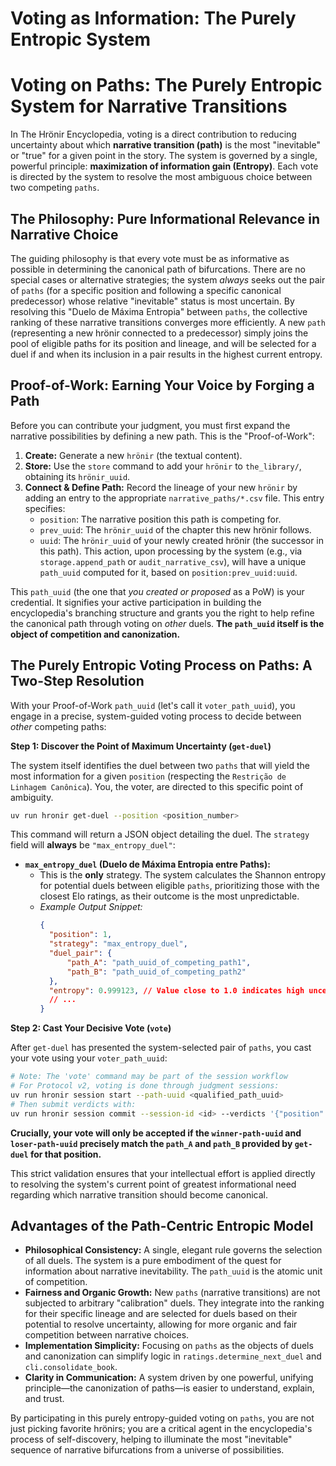# Voting as Information: The Purely Entropic System

# Voting on Paths: The Purely Entropic System for Narrative Transitions

In The Hrönir Encyclopedia, voting is a direct contribution to reducing uncertainty about which **narrative transition (path)** is the most "inevitable" or "true" for a given point in the story. The system is governed by a single, powerful principle: **maximization of information gain (Entropy)**. Each vote is directed by the system to resolve the most ambiguous choice between two competing `paths`.

## The Philosophy: Pure Informational Relevance in Narrative Choice

The guiding philosophy is that every vote must be as informative as possible in determining the canonical path of bifurcations. There are no special cases or alternative strategies; the system *always* seeks out the pair of `paths` (for a specific position and following a specific canonical predecessor) whose relative "inevitable" status is most uncertain. By resolving this "Duelo de Máxima Entropia" between `paths`, the collective ranking of these narrative transitions converges more efficiently. A new `path` (representing a new hrönir connected to a predecessor) simply joins the pool of eligible paths for its position and lineage, and will be selected for a duel if and when its inclusion in a pair results in the highest current entropy.

## Proof-of-Work: Earning Your Voice by Forging a Path

Before you can contribute your judgment, you must first expand the narrative possibilities by defining a new path. This is the "Proof-of-Work":
1.  **Create:** Generate a new `hrönir` (the textual content).
2.  **Store:** Use the `store` command to add your `hrönir` to `the_library/`, obtaining its `hrönir_uuid`.
3.  **Connect & Define Path:** Record the lineage of your new `hrönir` by adding an entry to the appropriate `narrative_paths/*.csv` file. This entry specifies:
    *   `position`: The narrative position this path is competing for.
    *   `prev_uuid`: The `hrönir_uuid` of the chapter this new hrönir follows.
    *   `uuid`: The `hrönir_uuid` of your newly created hrönir (the successor in this path).
    This action, upon processing by the system (e.g., via `storage.append_path` or `audit_narrative_csv`), will have a unique `path_uuid` computed for it, based on `position:prev_uuid:uuid`.

This `path_uuid` (the one that *you created or proposed* as a PoW) is your credential. It signifies your active participation in building the encyclopedia's branching structure and grants you the right to help refine the canonical path through voting on *other* duels. **The `path_uuid` itself is the object of competition and canonization.**

## The Purely Entropic Voting Process on Paths: A Two-Step Resolution

With your Proof-of-Work `path_uuid` (let's call it `voter_path_uuid`), you engage in a precise, system-guided voting process to decide between *other* competing paths:

**Step 1: Discover the Point of Maximum Uncertainty (`get-duel`)**

The system itself identifies the duel between two `paths` that will yield the most information for a given `position` (respecting the `Restrição de Linhagem Canônica`). You, the voter, are directed to this specific point of ambiguity.
```bash
uv run hronir get-duel --position <position_number>
```
This command will return a JSON object detailing the duel. The `strategy` field will **always** be `"max_entropy_duel"`:

*   **`max_entropy_duel` (Duelo de Máxima Entropia entre Paths):**
    *   This is the **only** strategy. The system calculates the Shannon entropy for potential duels between eligible `paths`, prioritizing those with the closest Elo ratings, as their outcome is the most unpredictable.
    *   *Example Output Snippet:*
        ```json
        {
          "position": 1,
          "strategy": "max_entropy_duel",
          "duel_pair": {
              "path_A": "path_uuid_of_competing_path1",
              "path_B": "path_uuid_of_competing_path2"
          },
          "entropy": 0.999123, // Value close to 1.0 indicates high uncertainty
          // ...
        }
        ```

**Step 2: Cast Your Decisive Vote (`vote`)**

After `get-duel` has presented the system-selected pair of `paths`, you cast your vote using your `voter_path_uuid`:
```bash
# Note: The 'vote' command may be part of the session workflow
# For Protocol v2, voting is done through judgment sessions:
uv run hronir session start --path-uuid <qualified_path_uuid>
# Then submit verdicts with:
uv run hronir session commit --session-id <id> --verdicts '{"position": "winner_path_uuid"}'
```
**Crucially, your vote will only be accepted if the `winner-path-uuid` and `loser-path-uuid` precisely match the `path_A` and `path_B` provided by `get-duel` for that position.**

This strict validation ensures that your intellectual effort is applied directly to resolving the system's current point of greatest informational need regarding which narrative transition should become canonical.

## Advantages of the Path-Centric Entropic Model

*   **Philosophical Consistency:** A single, elegant rule governs the selection of all duels. The system is a pure embodiment of the quest for information about narrative inevitability. The `path_uuid` is the atomic unit of competition.
*   **Fairness and Organic Growth:** New `paths` (narrative transitions) are not subjected to arbitrary "calibration" duels. They integrate into the ranking for their specific lineage and are selected for duels based on their potential to resolve uncertainty, allowing for more organic and fair competition between narrative choices.
*   **Implementation Simplicity:** Focusing on `paths` as the objects of duels and canonization can simplify logic in `ratings.determine_next_duel` and `cli.consolidate_book`.
*   **Clarity in Communication:** A system driven by one powerful, unifying principle—the canonization of paths—is easier to understand, explain, and trust.

By participating in this purely entropy-guided voting on `paths`, you are not just picking favorite hrönirs; you are a critical agent in the encyclopedia's process of self-discovery, helping to illuminate the most "inevitable" sequence of narrative bifurcations from a universe of possibilities.
